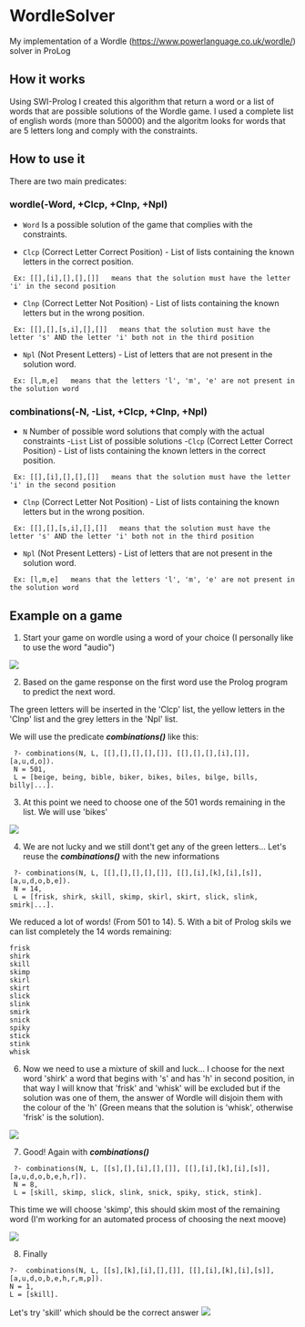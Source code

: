 # WordleSolver
My implementation of a Wordle (https://www.powerlanguage.co.uk/wordle/) solver in ProLog

## How it works
Using SWI-Prolog I created this algorithm that return a word or a list of words that are possible solutions of the Wordle game. I used a complete list of english words (more than 50000) and the algoritm looks for words that are 5 letters long and comply with the constraints.

## How to use it
There are two main predicates:

### **wordle(-Word, +Clcp, +Clnp, +Npl)**
 
- `Word` Is a possible solution of the game that complies with the constraints.
 
- `Clcp` (Correct Letter Correct Position) - List of lists containing the known letters in the correct position.
 ```
  Ex: [[],[i],[],[],[]]   means that the solution must have the letter 'i' in the second position
 ```
- `Clnp` (Correct Letter Not Position) - List of lists containing the known letters but in the wrong position.
 ```
  Ex: [[],[],[s,i],[],[]]   means that the solution must have the letter 's' AND the letter 'i' both not in the third position
 ```
- `Npl` (Not Present Letters) - List of letters that are not present in the solution word.
 ```
  Ex: [l,m,e]   means that the letters 'l', 'm', 'e' are not present in the solution word
 ```
 
 ### **combinations(-N, -List, +Clcp, +Clnp, +Npl)**
- `N` Number of possible word solutions that comply with the actual constraints
-`List` List of possible solutions
-`Clcp` (Correct Letter Correct Position) - List of lists containing the known letters in the correct position.
 ```
  Ex: [[],[i],[],[],[]]   means that the solution must have the letter 'i' in the second position
 ```
- `Clnp` (Correct Letter Not Position) - List of lists containing the known letters but in the wrong position.
 ```
  Ex: [[],[],[s,i],[],[]]   means that the solution must have the letter 's' AND the letter 'i' both not in the third position
 ```
- `Npl` (Not Present Letters) - List of letters that are not present in the solution word.
 ```
  Ex: [l,m,e]   means that the letters 'l', 'm', 'e' are not present in the solution word
 ```

## Example on a game
1. Start your game on wordle using a word of your choice (I personally like to use the word "audio")

![](https://github.com/AlessandroMuscatello/WordleSolver/wordle1.jpg)

2. Based on the game response on the first word use the Prolog program to predict the next word.
  
  The green letters will be inserted in the 'Clcp' list, the yellow letters in the 'Clnp' list and the grey letters in the 'Npl' list.
  
  We will use the predicate ***combinations()*** like this:
 ```
  ?- combinations(N, L, [[],[],[],[],[]], [[],[],[],[i],[]], [a,u,d,o]).
  N = 501,
  L = [beige, being, bible, biker, bikes, biles, bilge, bills, billy|...].
 ```
3. At this point we need to choose one of the 501 words remaining in the list. We will use 'bikes'

![](https://github.com/AlessandroMuscatello/WordleSolver/wordle2.jpg)

4. We are not lucky and we still dont't get any of the green letters... Let's reuse the ***combinations()*** with the new informations
 ```
  ?- combinations(N, L, [[],[],[],[],[]], [[],[i],[k],[i],[s]], [a,u,d,o,b,e]).
  N = 14,
  L = [frisk, shirk, skill, skimp, skirl, skirt, slick, slink, smirk|...].
 ```
We reduced a lot of words! (From 501 to 14).
5. With a bit of Prolog skils we can list completely the 14 words remaining:
 ```
 frisk 
 shirk 
 skill 
 skimp 
 skirl 
 skirt 
 slick 
 slink 
 smirk 
 snick 
 spiky 
 stick 
 stink  
 whisk
 ```
6. Now we need to use a mixture of skill and luck... I choose for the next word 'shirk' a word that begins with 's' and has 'h' in second position, in that way I will know that 'frisk' and 'whisk' will be excluded but if the solution was one of them, the answer of Wordle will disjoin them with the colour of the 'h' (Green means that the solution is 'whisk', otherwise 'frisk' is the solution).

![](https://github.com/AlessandroMuscatello/WordleSolver/wordle3.jpg)

7. Good! Again with ***combinations()***
 ```
  ?- combinations(N, L, [[s],[],[i],[],[]], [[],[i],[k],[i],[s]], [a,u,d,o,b,e,h,r]).
  N = 8,
  L = [skill, skimp, slick, slink, snick, spiky, stick, stink].
 ```
 This time we will choose 'skimp', this should skim most of the remaining word (I'm working for an automated process of choosing the next moove)
 
![](https://github.com/AlessandroMuscatello/WordleSolver/wordle4.jpg)

8. Finally
```
?-  combinations(N, L, [[s],[k],[i],[],[]], [[],[i],[k],[i],[s]], [a,u,d,o,b,e,h,r,m,p]).
N = 1,
L = [skill].
```
Let's try 'skill' which should be the correct answer
![](https://github.com/AlessandroMuscatello/WordleSolver/wordle5.jpg)
  
  
